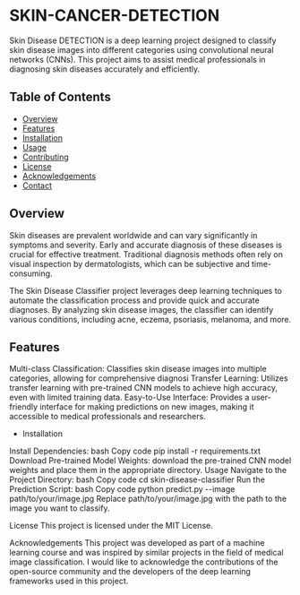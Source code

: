 # SKIN-CANCER-DETECTION

Skin Disease DETECTION is a deep learning project designed to classify skin disease images into different categories using convolutional neural networks (CNNs). This project aims to assist medical professionals in diagnosing skin diseases accurately and efficiently.

## Table of Contents

- [Overview](#overview)
- [Features](#features)
- [Installation](#installation)
- [Usage](#usage)
- [Contributing](#contributing)
- [License](#license)
- [Acknowledgements](#acknowledgements)
- [Contact](#contact)

## Overview

Skin diseases are prevalent worldwide and can vary significantly in symptoms and severity. Early and accurate diagnosis of these diseases is crucial for effective treatment. Traditional diagnosis methods often rely on visual inspection by dermatologists, which can be subjective and time-consuming. 

The Skin Disease Classifier project leverages deep learning techniques to automate the classification process and provide quick and accurate diagnoses. By analyzing skin disease images, the classifier can identify various conditions, including acne, eczema, psoriasis, melanoma, and more.

## Features

Multi-class Classification: Classifies skin disease images into multiple categories, allowing for comprehensive diagnosi
Transfer Learning: Utilizes transfer learning with pre-trained CNN models to achieve high accuracy, even with limited training data.
Easy-to-Use Interface: Provides a user-friendly interface for making predictions on new images, making it accessible to medical professionals and researchers.

-  Installation


Install Dependencies:
bash
Copy code
pip install -r requirements.txt
Download Pre-trained Model Weights:
download the pre-trained CNN model weights and place them in the appropriate directory.
Usage
Navigate to the Project Directory:
bash
Copy code
cd skin-disease-classifier
Run the Prediction Script:
bash
Copy code
python predict.py --image path/to/your/image.jpg
Replace path/to/your/image.jpg with the path to the image you want to classify.

License
This project is licensed under the MIT License.

Acknowledgements
This project was developed as part of a machine learning course and was inspired by similar projects in the field of medical image classification. I would like to acknowledge the contributions of the open-source community and the developers of the deep learning frameworks used in this project.

